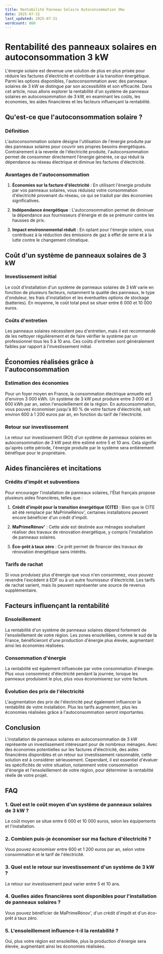 ```yaml
---
title: Rentabilité Panneau Solaire Autoconsommation 3Kw
date: 2025-07-31
last_updated: 2025-07-31
wordcount: 860
---
```


# Rentabilité des panneaux solaires en autoconsommation 3 kW

L'énergie solaire est devenue une solution de plus en plus prisée pour réduire les factures d'électricité et contribuer à la transition énergétique. Parmi les options disponibles, l'autoconsommation avec des panneaux solaires de 3 kW se distingue par son accessibilité et son efficacité. Dans cet article, nous allons explorer la rentabilité d'un système de panneaux solaires en autoconsommation de 3 kW, en examinant les coûts, les économies, les aides financières et les facteurs influençant la rentabilité.

## Qu'est-ce que l'autoconsommation solaire ?

### Définition

L'autoconsommation solaire désigne l'utilisation de l'énergie produite par des panneaux solaires pour couvrir ses propres besoins énergétiques. Contrairement à la revente de l'électricité produite, l'autoconsommation permet de consommer directement l'énergie générée, ce qui réduit la dépendance au réseau électrique et diminue les factures d'électricité.

### Avantages de l'autoconsommation

1. **Économies sur la facture d'électricité** : En utilisant l'énergie produite par vos panneaux solaires, vous réduisez votre consommation d'électricité provenant du réseau, ce qui se traduit par des économies significatives.
   
2. **Indépendance énergétique** : L'autoconsommation permet de diminuer la dépendance aux fournisseurs d'énergie et de se prémunir contre les hausses de prix.

3. **Impact environnemental réduit** : En optant pour l'énergie solaire, vous contribuez à la réduction des émissions de gaz à effet de serre et à la lutte contre le changement climatique.

## Coût d'un système de panneaux solaires de 3 kW

### Investissement initial

Le coût d'installation d'un système de panneaux solaires de 3 kW varie en fonction de plusieurs facteurs, notamment la qualité des panneaux, le type d'onduleur, les frais d'installation et les éventuelles options de stockage (batteries). En moyenne, le coût total peut se situer entre 6 000 et 10 000 euros.

### Coûts d'entretien

Les panneaux solaires nécessitent peu d'entretien, mais il est recommandé de les nettoyer régulièrement et de faire vérifier le système par un professionnel tous les 5 à 10 ans. Ces coûts d'entretien sont généralement faibles par rapport à l'investissement initial.

## Économies réalisées grâce à l'autoconsommation

### Estimation des économies

Pour un foyer moyen en France, la consommation électrique annuelle est d'environ 3 000 kWh. Un système de 3 kW peut produire entre 3 000 et 3 600 kWh par an, selon l'ensoleillement de la région. En autoconsommation, vous pouvez économiser jusqu'à 80 % de votre facture d'électricité, soit environ 600 à 1 200 euros par an, en fonction du tarif de l'électricité.

### Retour sur investissement

Le retour sur investissement (ROI) d'un système de panneaux solaires en autoconsommation de 3 kW peut être estimé entre 5 et 10 ans. Cela signifie qu'après cette période, l'énergie produite par le système sera entièrement bénéfique pour le propriétaire. 

## Aides financières et incitations

### Crédits d'impôt et subventions

Pour encourager l'installation de panneaux solaires, l'État français propose plusieurs aides financières, telles que :

1. **Crédit d'impôt pour la transition énergétique (CITE)** : Bien que le CITE ait été remplacé par MaPrimeRénov', certaines installations peuvent encore bénéficier d'un crédit d'impôt.

2. **MaPrimeRénov'** : Cette aide est destinée aux ménages souhaitant réaliser des travaux de rénovation énergétique, y compris l'installation de panneaux solaires.

3. **Éco-prêt à taux zéro** : Ce prêt permet de financer des travaux de rénovation énergétique sans intérêts.

### Tarifs de rachat

Si vous produisez plus d'énergie que vous n'en consommez, vous pouvez revendre l'excédent à EDF ou à un autre fournisseur d'électricité. Les tarifs de rachat varient, mais ils peuvent représenter une source de revenus supplémentaire.

## Facteurs influençant la rentabilité

### Ensoleillement

La rentabilité d'un système de panneaux solaires dépend fortement de l'ensoleillement de votre région. Les zones ensoleillées, comme le sud de la France, bénéficieront d'une production d'énergie plus élevée, augmentant ainsi les économies réalisées.

### Consommation d'énergie

La rentabilité est également influencée par votre consommation d'énergie. Plus vous consommez d'électricité pendant la journée, lorsque les panneaux produisent le plus, plus vous économiserez sur votre facture.

### Évolution des prix de l'électricité

L'augmentation des prix de l'électricité peut également influencer la rentabilité de votre installation. Plus les tarifs augmentent, plus les économies réalisées grâce à l'autoconsommation seront importantes.

## Conclusion

L'installation de panneaux solaires en autoconsommation de 3 kW représente un investissement intéressant pour de nombreux ménages. Avec des économies potentielles sur les factures d'électricité, des aides financières disponibles et un retour sur investissement raisonnable, cette solution est à considérer sérieusement. Cependant, il est essentiel d'évaluer les spécificités de votre situation, notamment votre consommation d'énergie et l'ensoleillement de votre région, pour déterminer la rentabilité réelle de votre projet.

## FAQ

### 1. Quel est le coût moyen d'un système de panneaux solaires de 3 kW ?

Le coût moyen se situe entre 6 000 et 10 000 euros, selon les équipements et l'installation.

### 2. Combien puis-je économiser sur ma facture d'électricité ?

Vous pouvez économiser entre 600 et 1 200 euros par an, selon votre consommation et le tarif de l'électricité.

### 3. Quel est le retour sur investissement d'un système de 3 kW ?

Le retour sur investissement peut varier entre 5 et 10 ans.

### 4. Quelles aides financières sont disponibles pour l'installation de panneaux solaires ?

Vous pouvez bénéficier de MaPrimeRénov', d'un crédit d'impôt et d'un éco-prêt à taux zéro.

### 5. L'ensoleillement influence-t-il la rentabilité ?

Oui, plus votre région est ensoleillée, plus la production d'énergie sera élevée, augmentant ainsi les économies réalisées.